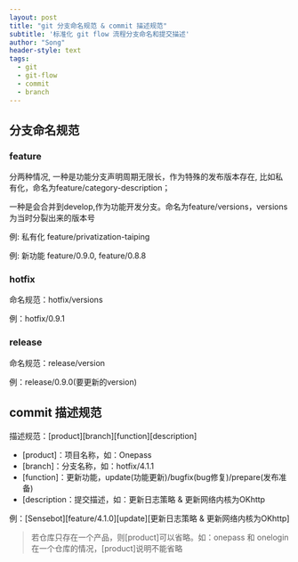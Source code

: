 ```yaml
---
layout: post
title: "git 分支命名规范 & commit 描述规范"
subtitle: '标准化 git flow 流程分支命名和提交描述'
author: "Song"
header-style: text
tags:
  - git
  - git-flow
  - commit
  - branch
---
```


## 分支命名规范

### feature

分两种情况, 一种是功能分支声明周期无限长，作为特殊的发布版本存在, 比如私有化，命名为feature/category-description；

一种是会合并到develop,作为功能开发分支。命名为feature/versions，versions为当时分裂出来的版本号

例: 私有化 feature/privatization-taiping

例: 新功能 feature/0.9.0, feature/0.8.8

### hotfix

命名规范：hotfix/versions

例：hotfix/0.9.1

### release

命名规范：release/version

例：release/0.9.0(要更新的version)

## commit 描述规范

描述规范：[product][branch][function][description]

- [product]：项目名称，如：Onepass
- [branch]：分支名称，如：hotfix/4.1.1
- [function]：更新功能，update(功能更新)/bugfix(bug修复)/prepare(发布准备)
- [description：提交描述，如：更新日志策略 & 更新网络内核为OKhttp

例：[Sensebot][feature/4.1.0][update][更新日志策略 & 更新网络内核为OKhttp]

> 若仓库只存在一个产品，则[product]可以省略。如：onepass 和 onelogin 在一个仓库的情况，[product]说明不能省略

